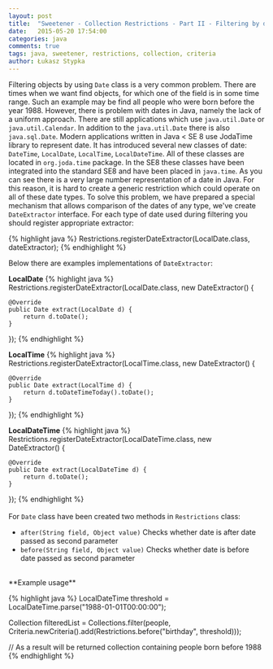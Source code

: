 ```yaml
---
layout: post
title:  "Sweetener - Collection Restrictions - Part II - Filtering by date"
date:   2015-05-20 17:54:00
categories: java
comments: true
tags: java, sweetener, restrictions, collection, criteria
author: Łukasz Stypka
---
```

Filtering objects by using `Date` class is a very common problem. There are times when we want find objects, for which one of the field is in some time range. Such an example may be find all people who were born before the year 1988. However, there is problem with dates in Java, namely the lack of a uniform approach. There are still applications which use `java.util.Date` or `java.util.Calendar`. In addition to the `java.util.Date` there is also `java.sql.Date`. Modern applications written in Java < SE 8 use JodaTime library to represent date. It has introduced several new classes of date: `DateTime`, `LocalDate`, `LocalTime`, `LocalDateTime`. All of these classes are located in `org.joda.time` package. In the SE8 these classes have been integrated into the standard SE8 and have been placed in `java.time`. As you can see there is a very large number representation of a date in Java. For this reason, it is hard to create a generic restriction which could operate on all of these date types. To solve this problem, we have prepared a special mechanism that allows comparison of the dates of any type, we've create `DateExtractor` interface. For each type of date used during filtering you should register appropriate extractor:

{% highlight java %}
Restrictions.registerDateExtractor(LocalDate.class, dateExtractor);
{% endhighlight %}

Below there are examples implementations of `DateExtractor`:

**LocalDate**
{% highlight java %}
Restrictions.registerDateExtractor(LocalDate.class, new DateExtractor<LocalDate>() {

	@Override
	public Date extract(LocalDate d) {
		return d.toDate();
	}
});
{% endhighlight %}

**LocalTime**
{% highlight java %}
Restrictions.registerDateExtractor(LocalTime.class, new DateExtractor<LocalTime>() {

	@Override
	public Date extract(LocalTime d) {
		return d.toDateTimeToday().toDate();
	}
});
{% endhighlight %}

**LocalDateTime**
{% highlight java %}
Restrictions.registerDateExtractor(LocalDateTime.class, new DateExtractor<LocalDateTime>() {

	@Override
	public Date extract(LocalDateTime d) {
		return d.toDate();
	}
});
{% endhighlight %}
<br /><br />
For `Date` class have been created two methods in `Restrictions` class:

* ``after(String field, Object value)`` Checks whether date is after date passed as second parameter
* ``before(String field, Object value)`` Checks whether date is before date passed as second parameter

<br />
**Example usage**

{% highlight java %}
LocalDateTime threshold = LocalDateTime.parse("1988-01-01T00:00:00");
     
Collection<ObjectWithLocalDateTime> filteredList = 
	Collections.filter(people, Criteria.newCriteria().add(Restrictions.before("birthday", threshold)));

// As a result will be returned collection containing people born before 1988
{% endhighlight %}